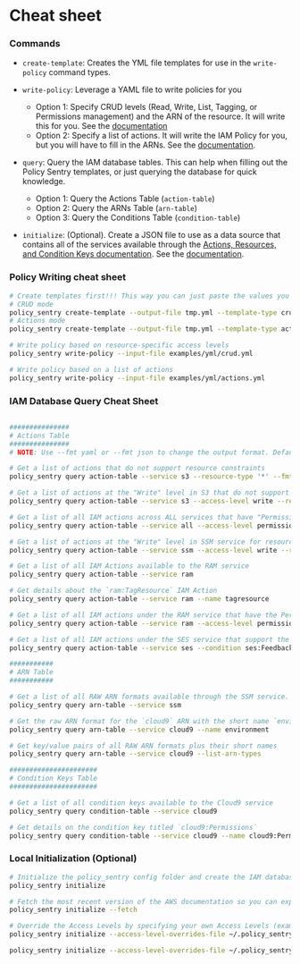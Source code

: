 Cheat sheet
===========


### Commands

- `create-template`: Creates the YML file templates for use in the `write-policy` command types.

- `write-policy`: Leverage a YAML file to write policies for you
    * Option 1: Specify CRUD levels (Read, Write, List, Tagging, or Permissions management) and the ARN of the resource. It will write this for you. See the [documentation](https://policy-sentry.readthedocs.io/en/latest/introduction/introduction.html)
    * Option 2: Specify a list of actions. It will write the IAM Policy for you, but you will have to fill in the ARNs. See the [documentation](https://policy-sentry.readthedocs.io/en/latest/introduction/introduction.html).

- `query`: Query the IAM database tables. This can help when filling out the Policy Sentry templates, or just querying the database for quick knowledge.
    * Option 1: Query the Actions Table (`action-table`)
    * Option 2: Query the ARNs Table (`arn-table`)
    * Option 3: Query the Conditions Table (`condition-table`)

- `initialize`: (Optional). Create a JSON file to use as a data source that contains all of the services available through the [Actions, Resources, and Condition Keys documentation](https://docs.aws.amazon.com/IAM/latest/UserGuide/reference_policies_actions-resources-contextkeys.html). See the [documentation](https://policy-sentry.readthedocs.io/en/latest/introduction/introduction.html).

### Policy Writing cheat sheet

```bash
# Create templates first!!! This way you can just paste the values you need rather than remembering the YAML format
# CRUD mode
policy_sentry create-template --output-file tmp.yml --template-type crud
# Actions mode
policy_sentry create-template --output-file tmp.yml --template-type actions

# Write policy based on resource-specific access levels
policy_sentry write-policy --input-file examples/yml/crud.yml

# Write policy based on a list of actions
policy_sentry write-policy --input-file examples/yml/actions.yml
```

### IAM Database Query Cheat Sheet

```bash

###############
# Actions Table
###############
# NOTE: Use --fmt yaml or --fmt json to change the output format. Defaults to json for querying

# Get a list of actions that do not support resource constraints
policy_sentry query action-table --service s3 --resource-type '*' --fmt yaml

# Get a list of actions at the "Write" level in S3 that do not support resource constraints
policy_sentry query action-table --service s3 --access-level write --resource-type '*' --fmt yaml

# Get a list of all IAM actions across ALL services that have "Permissions management" access
policy_sentry query action-table --service all --access-level permissions-management

# Get a list of actions at the "Write" level in SSM service for resource type "parameter"
policy_sentry query action-table --service ssm --access-level write --resource-type parameter

# Get a list of all IAM Actions available to the RAM service
policy_sentry query action-table --service ram

# Get details about the `ram:TagResource` IAM Action
policy_sentry query action-table --service ram --name tagresource

# Get a list of all IAM actions under the RAM service that have the Permissions management access level.
policy_sentry query action-table --service ram --access-level permissions-management

# Get a list of all IAM actions under the SES service that support the `ses:FeedbackAddress` condition key.
policy_sentry query action-table --service ses --condition ses:FeedbackAddress

###########
# ARN Table
###########

# Get a list of all RAW ARN formats available through the SSM service.
policy_sentry query arn-table --service ssm

# Get the raw ARN format for the `cloud9` ARN with the short name `environment`
policy_sentry query arn-table --service cloud9 --name environment

# Get key/value pairs of all RAW ARN formats plus their short names
policy_sentry query arn-table --service cloud9 --list-arn-types

######################
# Condition Keys Table
######################

# Get a list of all condition keys available to the Cloud9 service
policy_sentry query condition-table --service cloud9

# Get details on the condition key titled `cloud9:Permissions`
policy_sentry query condition-table --service cloud9 --name cloud9:Permissions
```

### Local Initialization (Optional)

```bash
# Initialize the policy_sentry config folder and create the IAM database tables.
policy_sentry initialize

# Fetch the most recent version of the AWS documentation so you can experiment with new services.
policy_sentry initialize --fetch

# Override the Access Levels by specifying your own Access Levels (example:, correcting Permissions management levels)
policy_sentry initialize --access-level-overrides-file ~/.policy_sentry/overrides-resource-policies.yml

policy_sentry initialize --access-level-overrides-file ~/.policy_sentry/access-level-overrides.yml
```
